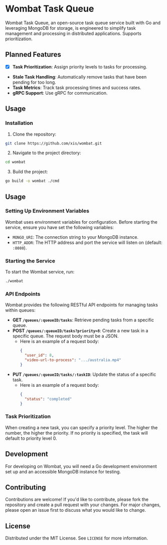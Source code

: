 # Wombat Task Queue

Wombat Task Queue, an open-source task queue service built with Go and leveraging MongoDB for storage, is engineered to simplify task management and processing in distributed applications. Supports prioritization.


## Planned Features

- [x] **Task Prioritization**: Assign priority levels to tasks for processing.
- **Stale Task Handling**: Automatically remove tasks that have been pending for too long.
- **Task Metrics**: Track task processing times and success rates.
- **gRPC Support**: Use gRPC for communication.



## Usage


### Installation

1. Clone the repository:
  ```bash
  git clone https://github.com/xis/wombat.git
  ```
2. Navigate to the project directory:
  ```bash
  cd wombat
  ```
  3. Build the project:
  ```bash
  go build -o wombat ./cmd
  ```

## Usage

### Setting Up Environment Variables

Wombat uses environment variables for configuration. Before starting the service, ensure you have set the following variables:

- `MONGO_URI`: The connection string to your MongoDB instance.
- `HTTP_ADDR`: The HTTP address and port the service will listen on (default: `:8080`).

### Starting the Service

To start the Wombat service, run:
  
  ```bash 
  ./wombat
  ```
### API Endpoints

Wombat provides the following RESTful API endpoints for managing tasks within queues:

- **GET `/queues/:queueID/tasks`**: Retrieve pending tasks from a specific queue.
- **POST `/queues/:queueID/tasks?priority=8`**: Create a new task in a specific queue. The request body must be a JSON.
  - Here is an example of a request body:
    ```json
    {
      "user_id": 8,
      "video-url-to-process": ".../australia.mp4"
    }
    ```
- **PUT `/queues/:queueID/tasks/:taskID`**: Update the status of a specific task.
  - Here is an example of a request body:
    ```json
    {
      "status": "completed"
    }
    ```

### Task Prioritization

When creating a new task, you can specify a priority level. The higher the number, the higher the priority. If no priority is specified, the task will default to priority level 0.

## Development

For developing on Wombat, you will need a Go development environment set up and an accessible MongoDB instance for testing.

## Contributing

Contributions are welcome! If you'd like to contribute, please fork the repository and create a pull request with your changes. For major changes, please open an issue first to discuss what you would like to change.

## License

Distributed under the MIT License. See `LICENSE` for more information.
